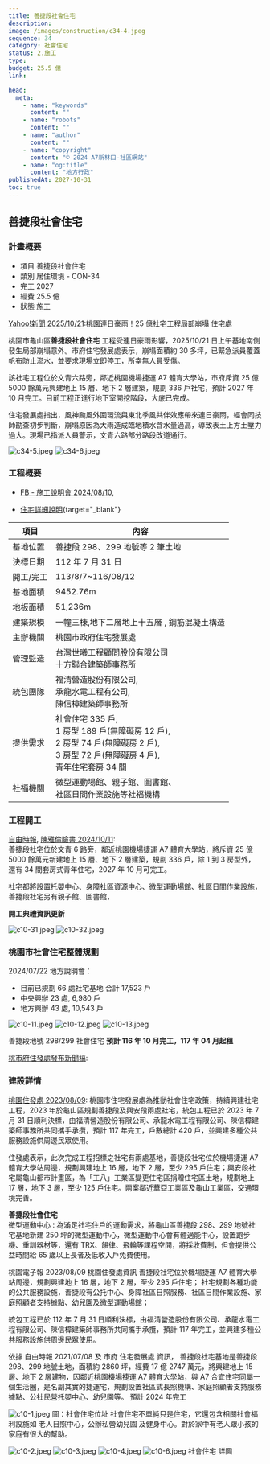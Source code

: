 ```yaml
---
title: 善捷段社會住宅
description:
image: /images/construction/c34-4.jpeg
sequence: 34
category: 社會住宅
status: 2.施工
type:
budget: 25.5 億
link:

head:
  meta:
    - name: "keywords"
      content: ""
    - name: "robots"
      content: ""
    - name: "author"
      content: ""
    - name: "copyright"
      content: "© 2024 A7新林口-社區網站"
    - name: "og:title"
      content: "地方行政"
publishedAt: 2027-10-31
toc: true
---
```


## 善捷段社會住宅

### 計畫概要

- 項目 善捷段社會住宅
- 類別 居住環境 - CON-34
- 完工 2027
- 經費 25.5 億
- 狀態 施工

<a href="https://tw.news.yahoo.com/%E6%A1%83%E5%9C%92%E9%80%A3%E6%97%A5%E8%B1%AA%E9%9B%A8-25%E5%84%84%E7%A4%BE%E5%AE%85%E5%B7%A5%E7%A8%8B%E5%B1%80%E9%83%A8%E5%B4%A9%E5%A1%8C-%E4%BD%8F%E5%AE%85%E8%99%95-%E7%84%A1%E7%AB%8B%E5%8D%B3%E5%85%AC%E5%AE%89%E5%8D%B1%E5%AE%B3-115730479.html">Yahoo!新聞 2025/10/21</a>:桃園連日豪雨！25 億社宅工程局部崩塌 住宅處

桃園市龜山區**善捷段社會住宅** 工程受連日豪雨影響，2025/10/21 日上午基地南側發生局部崩塌意外。市府住宅發展處表示，崩塌面積約 30 多坪，已緊急派員覆蓋帆布防止滲水，並要求現場立即停工，所幸無人員受傷。

該社宅工程位於文青六路旁，鄰近桃園機場捷運 A7 體育大學站，市府斥資 25 億 5000 餘萬元興建地上 15 層、地下 2 層建築，規劃 336 戶社宅，預計 2027 年 10 月完工。目前工程正進行地下室開挖階段，大底已完成。

住宅發展處指出，風神颱風外圍環流與東北季風共伴效應帶來連日豪雨，經會同技師勘查初步判斷，崩塌原因為大雨造成臨地積水含水量過高，導致表土上方土壓力過大。現場已指派人員警示，文青六路部分路段改道通行。

![c34-5.jpeg](/images/construction/c34-5.jpeg)
![c34-6.jpeg](/images/construction/c34-6.jpeg)

### 工程概要

- <a href="https://www.facebook.com/share/p/1JkWcYZJJirbmGkf/">FB - 施工說明會 2024/08/10</a>,

- [住宅詳細說明](/images/construction/c10-20.pdf){target="\_blank"}

| 項目      | 內容                                                                                                                                             |
| --------- | ------------------------------------------------------------------------------------------------------------------------------------------------ |
| 基地位置  | 善捷段 298、299 地號等 2 筆土地                                                                                                                  |
| 決標日期  | 112 年 7 月 31 日                                                                                                                                |
| 開工/完工 | 113/8/7~116/08/12                                                                                                                                |
| 基地面積  | 9452.76m                                                                                                                                         |
| 地板面積  | 51,236m                                                                                                                                          |
| 建築規模  | 一幢三棟,地下二層地上十五層 , 鋼筋混凝土構造                                                                                                     |
| 主辦機關  | 桃園市政府住宅發展處                                                                                                                             |
| 管理監造  | 台灣世曦工程顧問股份有限公司 <br> 十方聯合建築師事務所                                                                                           |
| 統包團隊  | 福清營造股份有限公司, <br> 承龍水電工程有公司, <br> 陳信樟建築師事務所                                                                           |
| 提供需求  | 社會住宅 335 戶, <br> 1 房型 189 戶(無障礙房 12 戶), <br> 2 房型 74 戶(無障礙房 2 戶), <br> 3 房型 72 戶(無障礙房 4 戶), <br> 青年住宅套房 34 間 |
| 社福機關  | 微型運動場館、親子館、圖書館、<br> 社區日間作業設施等社福機構                                                                                    |

### 工程開工

<a href="https://news.ltn.com.tw/news/life/breakingnews/4827475">自由時報</a>, <a href="https://www.facebook.com/share/p/74TwFPmh9t76QrZV/">陳雅倫臉書 2024/10/11</a>:  
善捷段社宅位於文青 6 路旁，鄰近桃園機場捷運 A7 體育大學站，將斥資 25 億 5000 餘萬元新建地上 15 層、地下 2 層建築，規劃 336 戶，除 1 到 3 房型外，還有 34 間套房式青年住宅，2027 年 10 月可完工。

社宅都將設置托嬰中心、身障社區資源中心、微型運動場館、社區日間作業設施，善捷段社宅另有親子館、圖書館，

**開工典禮資訊更新**

![c10-31.jpeg](/images/construction/c10-31.jpeg)
![c10-32.jpeg](/images/construction/c10-32.jpeg)

### 桃園市社會住宅整體規劃

2024/07/22 地方說明會：

- 目前已規劃 66 處社宅基地 合計 17,523 戶
- 中央興辦 23 處, 6,980 戶
- 地方興辦 43 處, 10,543 戶

![c10-11.jpeg](/images/construction/c10-11.jpeg)
![c10-12.jpeg](/images/construction/c10-12.jpeg)
![c10-13.jpeg](/images/construction/c10-13.jpeg)

善捷段地號 298/299 社會住宅 **預計 116 年 10 月完工，117 年 04 月起租**

<a href="https://ws.tycg.gov.tw/Download.ashx?u=LzAwMS9VcGxvYWQvMTA4L3JlbGZpbGUvMTI1ODUvMTMzMzgyNS9hZDY5OGY5NS1kMjkwLTQzODQtYTQzNC02NGM2OTY1NzNmNzQucGRm&n=MTEz5bm05qGD5ZyS5biC6ZW36Kiq6KaW5Z%2B65bGk6b6c5bGx5Y2A5bqn6KuH5pyDKOm%2BnOWxseekvuWuheewoeWgsSkucGRm&icon=.pdf&fbclid=IwY2xjawEQ4jxleHRuA2FlbQIxMAABHS81Y3aF3sI6cN8LKgwANrbBpmnUV9qO-wJc45WVbDSZ29ZlwRz2GjkJDg_aem_PtMuYS0C-a351E0Wm-bn_Q">桃市府住發處發布新聞稿</a>:

### 建設詳情

<a href="https://today.line.me/tw/v2/amp/article/VxmNvEV?fbclid=IwAR3BVSp_I3hS1gBYFGnYCORvOOBtt26kfNIdndNDDCzje8GRtsO64ng9GC4">桃園住發處 2023/08/09</a>:
桃園市住宅發展處為推動社會住宅政策，持續興建社宅工程，2023 年於龜山區規劃善捷段及興安段兩處社宅，統包工程已於 2023 年 7 月 31 日順利決標，由福清營造股份有限公司、承龍水電工程有限公司、陳信樟建築師事務所共同攜手承攬，預計 117 年完工，戶數總計 420 戶，並興建多種公共服務設施供周邊民眾使用。

住發處表示，此次完成工程招標之社宅有兩處基地，善捷段社宅位於機場捷運 A7 體育大學站周邊，規劃興建地上 16 層，地下 2 層，至少 295 戶住宅；興安段社宅屬龜山都市計畫區，為「工八」工業區變更住宅區捐贈住宅區土地，規劃地上 17 層，地下 3 層，至少 125 戶住宅。兩案鄰近華亞工業區及龜山工業區，交通環境完善。

**善捷段社會住宅**  
微型運動中心 : 為滿足社宅住戶的運動需求，將龜山區善捷段 298、299 地號社宅基地新建 250 坪的微型運動中心，微型運動中心會有體適能中心，設置跑步機、重訓器材等，還有 TRX、韻律、飛輪等課程空間，將採收費制，但會提供公益時間給 65 歲以上長者及低收入戶免費使用。

桃園電子報 2023/08/09 桃園住發處資訊 善捷段社宅位於機場捷運 A7 體育大學站周邊，規劃興建地上 16 層，地下 2 層，至少 295 戶住宅； 社宅規劃各種功能的公共服務設施，善捷段有公托中心、身障社區日照服務、社區日間作業設施、家庭照顧者支持據點、幼兒園及微型運動場館；

統包工程已於 112 年 7 月 31 日順利決標，由福清營造股份有限公司、承龍水電工程有限公司、陳信樟建築師事務所共同攜手承攬，預計 117 年完工，並興建多種公共服務設施供周邊民眾使用。

依據 自由時報 2021/07/08 及 市府 住宅發展處 資訊， 善捷段社宅基地是善捷段 298、299 地號土地，面積約 2860 坪，經費 17 億 2747 萬元，將興建地上 15 層、地下 2 層建物，因鄰近桃園機場捷運 A7 體育大學站，與 A7 合宜住宅同屬一個生活圈，是名副其實的捷運宅，規劃設置社區式長照機構、家庭照顧者支持服務據點、公社民營托嬰中心、幼兒園等。 預計 2024 年完工

![c10-1.jpeg](/images/construction/c10-1.jpeg)
圖：社會住宅位址
社會住宅不單純只是住宅，它還包含相關社會福利設施如 老人日照中心，公辦私營幼兒園 及健身中心。對於家中有老人跟小孩的家庭有很大的幫助。

![c10-2.jpeg](/images/construction/c10-2.jpeg)
![c10-3.jpeg](/images/construction/c10-3.jpeg)
![c10-4.jpeg](/images/construction/c10-4.jpeg)
![c10-6.jpeg](/images/construction/c10-6.jpeg)
社會住宅 詳圖
